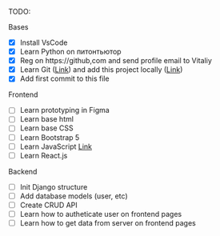 TODO:

Bases
-   [x] Install VsCode
-   [x] Learn Python on питонтьютор
-   [x] Reg on https://github,com and send profile email to Vitaliy
-   [x] Learn Git ([Link](https://habr.com/ru/post/541258/)) and add this project locally ([Link](https://medium.com/devops-with-valentine/2021-how-to-set-up-your-ssh-key-for-github-on-windows-10-afe6e729a3c0))
-   [x] Add first commit to this file

Frontend
-   [ ] Learn prototyping in Figma
-   [ ] Learn base html
-   [ ] Learn base CSS
-   [ ] Learn Bootstrap 5
-   [ ] Learn JavaScript [Link](https://learn.javascript.ru)
-   [ ] Learn React.js

Backend
-   [ ] Init Django structure
-   [ ] Add database models (user, etc)
-   [ ] Create CRUD API
-   [ ] Learn how to autheticate user on frontend pages
-   [ ] Learn how to get data from server on frontend pages

